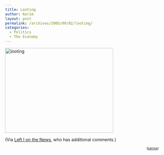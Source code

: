 ```yaml
---
title: Looting
author: Kerim
layout: post
permalink: /archives/2005/09/02/looting/
categories:
  - Politics
  - The Economy
---
```

<a href="http://www.flickr.com/photos/kerim/39551331/" onclick="_gaq.push(['_trackEvent', 'outbound-article', 'http://www.flickr.com/photos/kerim/39551331/', '']);"  title="Photo Sharing"><img src="http://static.flickr.com/30/39551331_c5e8940949.jpg" width="354" height="278" alt="looting" /></a>

(Via <a href="http://lefti.blogspot.com/2005_09_01_lefti_archive.html#112559284807825349" onclick="_gaq.push(['_trackEvent', 'outbound-article', 'http://lefti.blogspot.com/2005_09_01_lefti_archive.html#112559284807825349', 'Left I on the News']);" >Left I on the News</a>, who has additional comments.)

<!-- technorati tags start -->

<div style="text-align:right;">
  <span style="font-size:x-small;">{<a href="http://www.technorati.com/tag/katrina" onclick="_gaq.push(['_trackEvent', 'outbound-article', 'http://www.technorati.com/tag/katrina', 'katrina']);"  rel="tag">katrina</a>}</span>


<!-- technorati tags end -->

